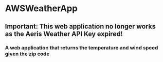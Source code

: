 # AWSWeatherApp
## Important: This web application no longer works as the Aeris Weather API Key expired!
### A web application that returns the temperature and wind speed given the zip code
